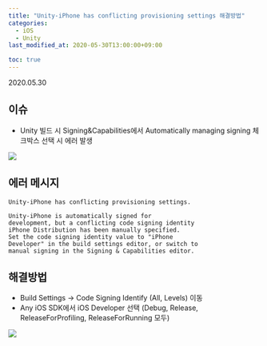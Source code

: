 ```yaml
---
title: "Unity-iPhone has conflicting provisioning settings 해결방법"
categories: 
  - iOS
  - Unity
last_modified_at: 2020-05-30T13:00:00+09:00

toc: true
---
```

2020.05.30


## 이슈
* Unity 빌드 시 Signing&Capabilities에서 Automatically managing signing 체크박스 선택 시 에러 발생

<img src="https://user-images.githubusercontent.com/58776221/83326855-22350580-a2b2-11ea-8d16-264c96630949.png"/>

## 에러 메시지

```
Unity-iPhone has conflicting provisioning settings.

Unity-iPhone is automatically signed for 
development, but a conflicting code signing identity 
iPhone Distribution has been manually specified. 
Set the code signing identity value to "iPhone 
Developer" in the build settings editor, or switch to 
manual signing in the Signing & Capabilities editor.
```

## 해결방법
* Build Settings -> Code Signing Identify (All, Levels) 이동
* Any iOS SDK에서 iOS Developer 선택 (Debug, Release, ReleaseForProfiling, ReleaseForRunning 모두)

<img src="https://user-images.githubusercontent.com/58776221/83326861-3416a880-a2b2-11ea-8f9e-8c7c31fa66dc.png"/>

